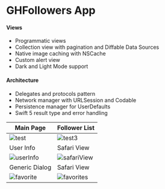# GHFollowers App

#### Views
- Programmatic views
- Collection view with pagination and Diffable Data Sources
- Native image caching with NSCache
- Custom alert view
- Dark and Light Mode support


#### Architecture
- Delegates and protocols pattern
- Network manager with URLSession and Codable
- Persistence manager for UserDefaults
- Swift 5 result type and error handling

| Main Page | Follower List|
| ------------- | ------------- |
| ![test](https://user-images.githubusercontent.com/45595606/211367894-91ee58b6-6cd4-4cb1-ae6f-6171645a134c.png)  | ![test3](https://user-images.githubusercontent.com/45595606/211368440-6e97032b-eaa6-4093-9e10-553fad370946.png) |
| User Info | Safari View |
| ![userInfo](https://user-images.githubusercontent.com/45595606/211369317-431c78ee-3fea-48bf-82f3-d124f09c294b.png) | ![safariView](https://user-images.githubusercontent.com/45595606/211369485-5047a4ce-c189-4c7f-9d32-200d55ead989.png) |
| Generic Dialog | Safari View |
| ![favorite](https://user-images.githubusercontent.com/45595606/211369986-b728519e-d5ef-4f37-aa89-3acee8897535.png) | ![favorites](https://user-images.githubusercontent.com/45595606/211370138-7bf03af2-d8bc-4a18-9f9e-31c058e12f30.png) |








